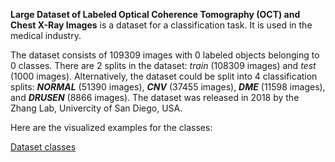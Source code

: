 **Large Dataset of Labeled Optical Coherence Tomography (OCT) and Chest X-Ray Images** is a dataset for a classification task. It is used in the medical industry. 

The dataset consists of 109309 images with 0 labeled objects belonging to 0 classes. There are 2 splits in the dataset: *train* (108309 images) and *test* (1000 images). Alternatively, the dataset could be split into 4 classification splits: ***NORMAL*** (51390 images), ***CNV*** (37455 images), ***DME*** (11598 images), and ***DRUSEN*** (8866 images). The dataset was released in 2018 by the Zhang Lab, Univercity of San Diego, USA.

Here are the visualized examples for the classes:

[Dataset classes](https://github.com/dataset-ninja/zhang-lab-data-oct/raw/main/visualizations/classes_preview.webm)
